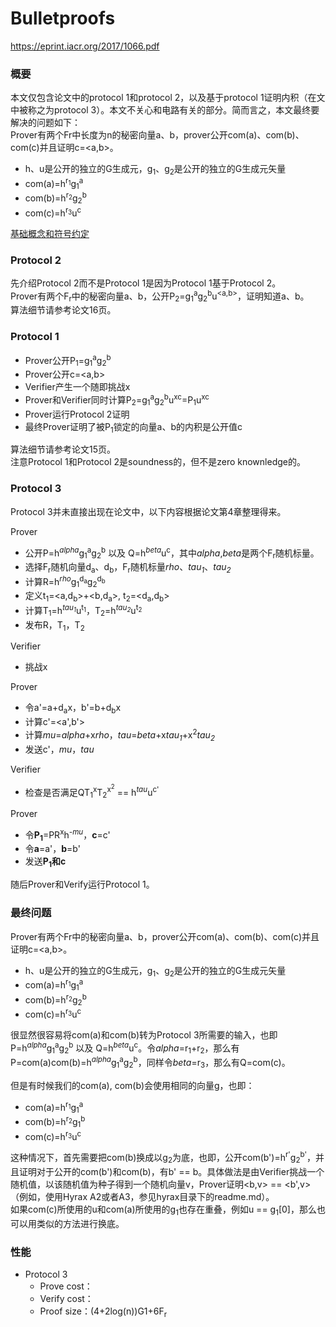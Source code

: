# Bulletproofs

https://eprint.iacr.org/2017/1066.pdf


### 概要
本文仅包含论文中的protocol 1和protocol 2，以及基于protocol 1证明内积（在文中被称之为protocol 3）。本文不关心和电路有关的部分。简而言之，本文最终要解决的问题如下：  
Prover有两个Fr中长度为n的秘密向量a、b，prover公开com(a)、com(b)、com(c)并且证明c=<a,b>。  
- h、u是公开的独立的G生成元，g<sub>1</sub>、g<sub>2</sub>是公开的独立的G生成元矢量
- com(a)=h<sup>r<sub>1</sub></sup>g<sub>1</sub><sup>a</sup>
- com(b)=h<sup>r<sub>2</sub></sup>g<sub>2</sub><sup>b</sup>
- com(c)=h<sup>r<sub>3</sub></sup>u<sup>c</sup>  

[基础概念和符号约定](../ecc/readme.md)

### Protocol 2
先介绍Protocol 2而不是Protocol 1是因为Protocol 1基于Protocol 2。  
Prover有两个F<sub>r</sub>中的秘密向量a、b，公开P<sub>2</sub>=g<sub>1</sub><sup>a</sup>g<sub>2</sub><sup>b</sup>u<sup><a,b></sup>，证明知道a、b。  
算法细节请参考论文16页。  

### Protocol 1
- Prover公开P<sub>1</sub>=g<sub>1</sub><sup>a</sup>g<sub>2</sub><sup>b</sup>
- Prover公开c=<a,b>
- Verifier产生一个随即挑战x
- Prover和Verifier同时计算P<sub>2</sub>=g<sub>1</sub><sup>a</sup>g<sub>2</sub><sup>b</sup>u<sup>xc</sup>=P<sub>1</sub>u<sup>xc</sup>
- Prover运行Protocol 2证明
- 最终Prover证明了被P<sub>1</sub>锁定的向量a、b的内积是公开值c

算法细节请参考论文15页。   
注意Protocol 1和Protocol 2是soundness的，但不是zero knownledge的。

### Protocol 3
Protocol 3并未直接出现在论文中，以下内容根据论文第4章整理得来。  

Prover  
- 公开P=h<sup>*alpha*</sup>g<sub>1</sub><sup>a</sup>g<sub>2</sub><sup>b</sup> 以及 Q=h<sup>*beta*</sup>u<sup>c</sup>，其中*alpha*,*beta*是两个F<sub>r</sub>随机标量。  
- 选择F<sub>r</sub>随机向量d<sub>a</sub>、d<sub>b</sub>，F<sub>r</sub>随机标量*rho*、*tau<sub>1</sub>*、*tau<sub>2</sub>*
- 计算R=h<sup>*rho*</sup>g<sub>1</sub><sup>d<sub>a</sub></sup>g<sub>2</sub><sup>d<sub>b</sub></sup>
- 定义t<sub>1</sub>=<a,d<sub>b</sub>>+<b,d<sub>a</sub>>, t<sub>2</sub>=<d<sub>a</sub>,d<sub>b</sub>>
- 计算T<sub>1</sub>=h<sup>*tau<sub>1</sub>*</sup>u<sup>t<sub>1</sub></sup>，T<sub>2</sub>=h<sup>*tau<sub>2</sub>*</sup>u<sup>t<sub>2</sub></sup>
- 发布R，T<sub>1</sub>，T<sub>2</sub>

Verifier
- 挑战x

Prover
- 令a'=a+d<sub>a</sub>x，b'=b+d<sub>b</sub>x
- 计算c'=<a',b'>
- 计算*mu*=*alpha*+x*rho*，*tau*=*beta*+x*tau<sub>1</sub>*+x<sup>2</sup>*tau<sub>2</sub>*
- 发送c'，*mu*，*tau*

Verifier
- 检查是否满足QT<sub>1</sub><sup>x</sup>T<sub>2</sub><sup>x<sup>2</sup></sup> == h<sup>*tau*</sup>u<sup>c'</sup>

Prover
- 令**P<sub>1</sub>**=PR<sup>x</sup>h<sup>*-mu*</sup>，**c**=c'
- 令**a**=a'，**b**=b'
- 发送**P<sub>1</sub>**和**c**

随后Prover和Verify运行Protocol 1。  

### 最终问题
Prover有两个Fr中的秘密向量a、b，prover公开com(a)、com(b)、com(c)并且证明c=<a,b>。  
- h、u是公开的独立的G生成元，g<sub>1</sub>、g<sub>2</sub>是公开的独立的G生成元矢量
- com(a)=h<sup>r<sub>1</sub></sup>g<sub>1</sub><sup>a</sup>
- com(b)=h<sup>r<sub>2</sub></sup>g<sub>2</sub><sup>b</sup>
- com(c)=h<sup>r<sub>3</sub></sup>u<sup>c</sup>  

很显然很容易将com(a)和com(b)转为Protocol 3所需要的输入，也即P=h<sup>*alpha*</sup>g<sub>1</sub><sup>a</sup>g<sub>2</sub><sup>b</sup> 以及 Q=h<sup>*beta*</sup>u<sup>c</sup>。令*alpha*=r<sub>1</sub>+r<sub>2</sub>，那么有P=com(a)com(b)=h<sup>*alpha*</sup>g<sub>1</sub><sup>a</sup>g<sub>2</sub><sup>b</sup>，同样令*beta*=r<sub>3</sub>，那么有Q=com(c)。  

但是有时候我们的com(a), com(b)会使用相同的向量g，也即：
- com(a)=h<sup>r<sub>1</sub></sup>g<sub>1</sub><sup>a</sup>
- com(b)=h<sup>r<sub>2</sub></sup>g<sub>1</sub><sup>b</sup>
- com(c)=h<sup>r<sub>3</sub></sup>u<sup>c</sup>  

这种情况下，首先需要把com(b)换成以g<sub>2</sub>为底，也即，公开com(b')=h<sup>r'</sup>g<sub>2</sub><sup>b'</sup>，并且证明对于公开的com(b')和com(b)，有b' == b。具体做法是由Verifier挑战一个随机值，以该随机值为种子得到一个随机向量v，Prover证明<b,v> == <b',v>（例如，使用Hyrax A2或者A3，参见hyrax目录下的readme.md）。  
如果com(c)所使用的u和com(a)所使用的g<sub>1</sub>也存在重叠，例如u == g<sub>1</sub>[0]，那么也可以用类似的方法进行换底。

### 性能
- Protocol 3
  - Prove cost：
  - Verify cost：
  - Proof size：(4+2log(n))G1+6F<sub>r</sub>
